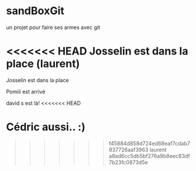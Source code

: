 ﻿# sandBoxGit
un projet pour faire ses armes avec git

<<<<<<< HEAD
Josselin est dans la place 
(laurent)
=======
Josselin est dans la place

Pomiii est arrivé


david s est là!
<<<<<<< HEAD

Cédric aussi.. :)
=======
>>>>>>> f45884d858d724ed68eaf7cdab7837726aaf3963
 laurent
>>>>>>> a8ad6cc5db5bf276a9b8eec83df7b23fc0873d5e
